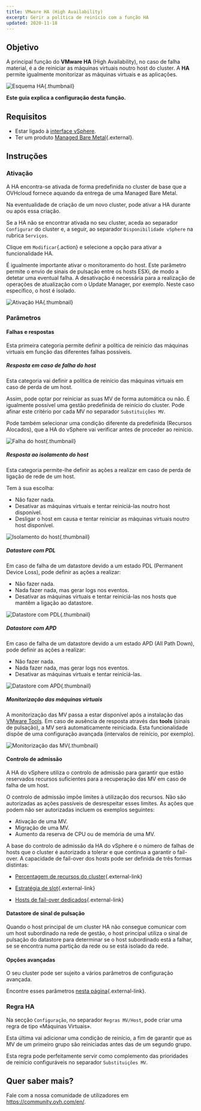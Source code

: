 ```yaml
---
title: VMware HA (High Availability)
excerpt: Gerir a política de reinício com a função HA
updated: 2020-11-18
---
```


## Objetivo

A principal função do **VMware HA** (High Availability), no caso de falha material, é a de reiniciar as máquinas virtuais noutro host do cluster. A **HA** permite igualmente monitorizar as máquinas virtuais e as aplicações.

![Esquema HA](images/HA3.png){.thumbnail}

**Este guia explica a configuração desta função.**

## Requisitos

- Estar ligado à [interface vSphere](/pages/bare_metal_cloud/managed_bare_metal/vsphere-interface).
- Ter um produto [Managed Bare Metal](https://www.ovhcloud.com/pt/managed-bare-metal/){.external}.

## Instruções

### Ativação

A HA encontra-se ativada de forma predefinida no cluster de base que a OVHcloud fornece aquando da entrega de uma Managed Bare Metal.

Na eventualidade de criação de um novo cluster, pode ativar a HA durante ou após essa criação.

Se a HA não se encontrar ativada no seu cluster, aceda ao separador `Configurar` do cluster e, a seguir, ao separador `Disponibilidade vSphere` na rubrica `Serviços`.

Clique em `Modificar`{.action} e selecione a opção para ativar a funcionalidade HA.

É igualmente importante ativar o monitoramento do host. Este parâmetro permite o envio de sinais de pulsação entre os hosts ESXi, de modo a detetar uma eventual falha.
A desativação é necessária para a realização de operações de atualização com o Update Manager, por exemplo. Neste caso específico, o host é isolado.

![Ativação HA](images/HA.png){.thumbnail}

### Parâmetros

#### Falhas e respostas

Esta primeira categoria permite definir a política de reinício das máquinas virtuais em função das diferentes falhas possíveis.

##### Resposta em caso de falha do host

Esta categoria vai definir a política de reinício das máquinas virtuais em caso de perda de um host.

Assim, pode optar por reiniciar as suas MV de forma automática ou não.
É igualmente possível uma gestão predefinida de reinício do cluster. Pode afinar este critério por cada MV no separador `Substituições MV`.

Pode também selecionar uma condição diferente da predefinida (Recursos Alocados), que a HA do vSphere vai verificar antes de proceder ao reinício.

![Falha do host](images/HAparam1.PNG){.thumbnail}

##### Resposta ao isolamento do host

Esta categoria permite-lhe definir as ações a realizar em caso de perda de ligação de rede de um host.

Tem à sua escolha: 

- Não fazer nada.
- Desativar as máquinas virtuais e tentar reiniciá-las noutro host disponível.
- Desligar o host em causa e tentar reiniciar as máquinas virtuais noutro host disponível.

![Isolamento do host](images/HAparam2.PNG){.thumbnail}

##### Datastore com PDL

Em caso de falha de um datastore devido a um estado PDL (Permanent Device Loss), pode definir as ações a realizar:

- Não fazer nada.
- Nada fazer nada, mas gerar logs nos eventos.
- Desativar as máquinas virtuais e tentar reiniciá-las nos hosts que mantêm a ligação ao datastore.

![Datastore com PDL](images/HAparam3.PNG){.thumbnail}

##### Datastore com APD

Em caso de falha de um datastore devido a um estado APD (All Path Down), pode definir as ações a realizar:

- Não fazer nada.
- Nada fazer nada, mas gerar logs nos eventos.
- Desativar as máquinas virtuais e tentar reiniciá-las.

![Datastore com APD](images/HAparam4.PNG){.thumbnail}

##### Monitorização das máquinas virtuais

A monitorização das MV passa a estar disponível após a instalação das [VMware Tools](/pages/bare_metal_cloud/managed_bare_metal/vmware_tools_install).
Em caso de ausência de resposta através das **tools** (sinais de pulsação), a MV será automaticamente reiniciada. Esta funcionalidade dispõe de uma configuração avançada (intervalos de reinício, por exemplo).

![Monitorização das MV](images/HAparam5.PNG){.thumbnail}

#### Controlo de admissão

A HA do vSphere utiliza o controlo de admissão para garantir que estão reservados recursos suficientes para a recuperação das MV em caso de falha de um host.

O controlo de admissão impõe limites à utilização dos recursos. Não são autorizadas as ações passíveis de desrespeitar esses limites. As ações que podem não ser autorizadas incluem os exemplos seguintes:

- Ativação de uma MV.
- Migração de uma MV.
- Aumento da reserva de CPU ou de memória de uma MV.

A base do controlo de admissão da HA do vSphere é o número de falhas de hosts que o cluster é autorizado a tolerar e que continua a garantir o fail-over. A capacidade de fail-over dos hosts pode ser definida de três formas distintas:

- [Percentagem de recursos do cluster](https://docs.vmware.com/en/VMware-vSphere/6.5/com.vmware.vsphere.avail.doc/GUID-FAFEFEFF-56F7-4CDF-A682-FC3C62A29A95.html){.external-link}

- [Estratégia de slot](https://docs.vmware.com/en/VMware-vSphere/6.5/com.vmware.vsphere.avail.doc/GUID-85D9737E-769C-40B6-AB73-F58DA1A451F0.html){.external-link}

- [Hosts de fail-over dedicados](https://docs.vmware.com/en/VMware-vSphere/6.5/com.vmware.vsphere.avail.doc/GUID-C4F5F9EE-4235-4151-BEBE-FCB2A752407B.html){.external-link}

#### Datastore de sinal de pulsação

Quando o host principal de um cluster HA não consegue comunicar com um host subordinado na rede de gestão, o host principal utiliza o sinal de pulsação do datastore para determinar se o host subordinado está a falhar, se se encontra numa partição da rede ou se está isolado da rede.

#### Opções avançadas

O seu cluster pode ser sujeito a vários parâmetros de configuração avançada.

Encontre esses parâmetros [nesta página](https://docs.vmware.com/en/VMware-vSphere/6.5/com.vmware.vsphere.avail.doc/GUID-E0161CB5-BD3F-425F-A7E0-BF83B005FECA.html){.external-link}.

### Regra HA

Na secção `Configuração`, no separador `Regras MV/Host`, pode criar uma regra de tipo «Máquinas Virtuais».

Esta última vai adicionar uma condição de reinício, a fim de garantir que as MV de um primeiro grupo são reiniciadas antes das de um segundo grupo.

Esta regra pode perfeitamente servir como complemento das prioridades de reinício configuráveis no separador `Substituições MV`.

## Quer saber mais?

Fale com a nossa comunidade de utilizadores em https://community.ovh.com/en/.
